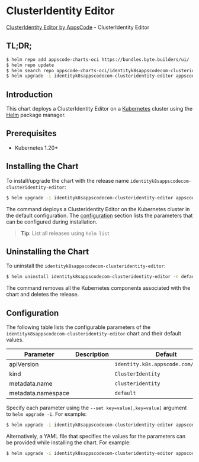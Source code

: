# ClusterIdentity Editor

[ClusterIdentity Editor by AppsCode](https://appscode.com) - ClusterIdentity Editor

## TL;DR;

```bash
$ helm repo add appscode-charts-oci https://bundles.byte.builders/ui/
$ helm repo update
$ helm search repo appscode-charts-oci/identityk8sappscodecom-clusteridentity-editor --version=v0.12.0
$ helm upgrade -i identityk8sappscodecom-clusteridentity-editor appscode-charts-oci/identityk8sappscodecom-clusteridentity-editor -n default --create-namespace --version=v0.12.0
```

## Introduction

This chart deploys a ClusterIdentity Editor on a [Kubernetes](http://kubernetes.io) cluster using the [Helm](https://helm.sh) package manager.

## Prerequisites

- Kubernetes 1.20+

## Installing the Chart

To install/upgrade the chart with the release name `identityk8sappscodecom-clusteridentity-editor`:

```bash
$ helm upgrade -i identityk8sappscodecom-clusteridentity-editor appscode-charts-oci/identityk8sappscodecom-clusteridentity-editor -n default --create-namespace --version=v0.12.0
```

The command deploys a ClusterIdentity Editor on the Kubernetes cluster in the default configuration. The [configuration](#configuration) section lists the parameters that can be configured during installation.

> **Tip**: List all releases using `helm list`

## Uninstalling the Chart

To uninstall the `identityk8sappscodecom-clusteridentity-editor`:

```bash
$ helm uninstall identityk8sappscodecom-clusteridentity-editor -n default
```

The command removes all the Kubernetes components associated with the chart and deletes the release.

## Configuration

The following table lists the configurable parameters of the `identityk8sappscodecom-clusteridentity-editor` chart and their default values.

|     Parameter      | Description |                     Default                     |
|--------------------|-------------|-------------------------------------------------|
| apiVersion         |             | <code>identity.k8s.appscode.com/v1alpha1</code> |
| kind               |             | <code>ClusterIdentity</code>                    |
| metadata.name      |             | <code>clusteridentity</code>                    |
| metadata.namespace |             | <code>default</code>                            |


Specify each parameter using the `--set key=value[,key=value]` argument to `helm upgrade -i`. For example:

```bash
$ helm upgrade -i identityk8sappscodecom-clusteridentity-editor appscode-charts-oci/identityk8sappscodecom-clusteridentity-editor -n default --create-namespace --version=v0.12.0 --set apiVersion=identity.k8s.appscode.com/v1alpha1
```

Alternatively, a YAML file that specifies the values for the parameters can be provided while
installing the chart. For example:

```bash
$ helm upgrade -i identityk8sappscodecom-clusteridentity-editor appscode-charts-oci/identityk8sappscodecom-clusteridentity-editor -n default --create-namespace --version=v0.12.0 --values values.yaml
```
